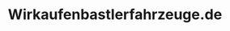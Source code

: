 ---
title: "Wirkaufenbastlerfahrzeuge.de"
url: /berlin/wirkaufenbastlerfahrzeuge-de/
shop: Kiosk
---